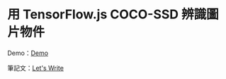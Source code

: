 # 用 TensorFlow.js COCO-SSD 辨識圖片物件

Demo：[Demo](https://letswritetw.github.io/letswrite-coco-ssd/)

筆記文：[Let's Write](https://www.letswrite.tw/coco-ssd/)
